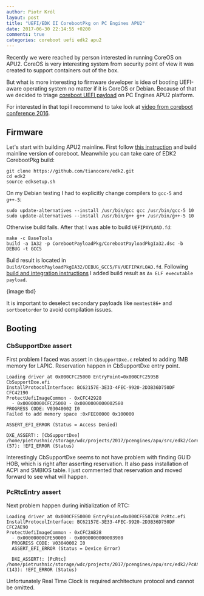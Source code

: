 ```yaml
---
author: Piotr Król
layout: post
title: "UEFI/EDK II CorebootPkg on PC Engines APU2"
date: 2017-06-30 22:14:55 +0200
comments: true
categories: coreboot uefi edk2 apu2
---
```


Recently we were reached by person interested in running CoreOS on APU2. CoreOS
is very interesting system from security point of view it was created to
support containers out of the box.

But what is more interesting to firmware developer is idea of booting
UEFI-aware operating system no matter if it is CoreOS or Debian. Because of
that we decided to triage [coreboot UEFI payload](https://github.com/tianocore/tianocore.github.io/wiki/Coreboot_UEFI_payload)
on PC Engines APU2 platform.

For interested in that topi I recommend to take look at [video from coreboot conference 2016](https://youtu.be/I08NHJLu6Us?list=PLiWdJ1SEk1_AfMNC6nD_BvUVCIsHq6f0u).

## Firmware

Let's start with building APU2 mainline. First follow [this instruction](https://github.com/pcengines/release_manifests)
and build mainline version of coreboot. Meanwhile you can take care of EDK2 CorebootPkg build:

```
git clone https://github.com/tianocore/edk2.git
cd edk2
source edksetup.sh
```

On my Debian testing I had to explicitly change compilers to `gcc-5` and `g++-5`:

```
sudo update-alternatives --install /usr/bin/gcc gcc /usr/bin/gcc-5 10
sudo update-alternatives --install /usr/bin/g++ g++ /usr/bin/g++-5 10
```

Otherwise build fails. After that I was able to build `UEFIPAYLOAD.fd`:

```
make -c BaseTools
build -a IA32 -p CorebootPayloadPkg/CorebootPayloadPkgIa32.dsc -b DEBUG -t GCC5
```

Build result is located in
`Build/CorebootPayloadPkgIA32/DEBUG_GCC5/FV/UEFIPAYLOAD.fd`. Following [build and integration instructions](https://raw.githubusercontent.com/tianocore/edk2/master/CorebootPayloadPkg/BuildAndIntegrationInstructions.txt)
I added build result as `An ELF executable payload`.

{image tbd}

It is important to deselect secondary payloads like `memtest86+` and
`sortbootorder` to avoid compilation issues.


## Booting

### CbSupportDxe assert

First problem I faced was assert in `CbSupportDxe.c` related to adding 1MB
memory for LAPIC. Reservation happen in CbSupportDxe entry point.

```
Loading driver at 0x000CFC25000 EntryPoint=0x000CFC2595B CbSupportDxe.efi
InstallProtocolInterface: BC62157E-3E33-4FEC-9920-2D3B36D750DF CFC42190
ProtectUefiImageCommon - 0xCFC42928
  - 0x00000000CFC25000 - 0x0000000000002580
PROGRESS CODE: V03040002 I0
Failed to add memory space :0xFEE00000 0x100000

ASSERT_EFI_ERROR (Status = Access Denied)

DXE_ASSERT!: [CbSupportDxe] /home/pietrushnic/storage/wdc/projects/2017/pcengines/apu/src/edk2/CorebootModulePkg/CbSupportDxe/CbSupportDxe.c (57): !EFI_ERROR (Status)
```

Interestingly CbSupportDxe seems to not have problem with finding GUID HOB,
which is right after asserting reservation. It also pass installation of ACPI
and SMBIOS table. I just commented that reservation and moved forward to see
what will happen.

### PcRtcEntry assert

Next problem happen during initialization of RTC:

```
Loading driver at 0x000CFE50000 EntryPoint=0x000CFE507DB PcRtc.efi
InstallProtocolInterface: BC62157E-3E33-4FEC-9920-2D3B36D750DF CFC2AE90
ProtectUefiImageCommon - 0xCFC2AB28
  - 0x00000000CFE50000 - 0x0000000000003980
  PROGRESS CODE: V03040002 I0
  ASSERT_EFI_ERROR (Status = Device Error)

  DXE_ASSERT!: [PcRtc] /home/pietrushnic/storage/wdc/projects/2017/pcengines/apu/src/edk2/PcAtChipsetPkg/PcatRealTimeClockRuntimeDxe/PcRtcEntry.c (143): !EFI_ERROR (Status)
```

Unfortunately Real Time Clock is required architecture protocol and cannot be
omitted.
